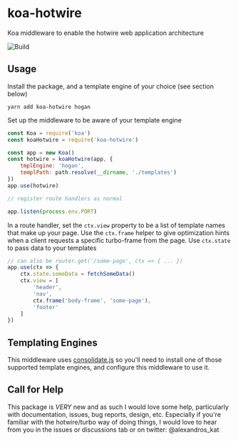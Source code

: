 # koa-hotwire
Koa middleware to enable the hotwire web application architecture

![Build](https://github.com/akatechis/koa-hotwire/actions/workflows/ci.yml/badge.svg)

## Usage

Install the package, and a template engine of your choice (see section below)

```shell
yarn add koa-hotwire hogan
```

Set up the middleware to be aware of your template engine

```js
const Koa = require('koa')
const koaHotwire = require('koa-hotwire')

const app = new Koa()
const hotwire = koaHotwire(app, {
    tmplEngine: 'hogan',
    templPath: path.resolve(__dirname, './templates')
})
app.use(hotwire)

// register route handlers as normal

app.listen(process.env.PORT)
```

In a route handler, set the `ctx.view` property to be a list of template names
that make up your page. Use the `ctx.frame` helper to give optimization hints
when a client requests a specific turbo-frame from the page. Use `ctx.state` to
pass data to your templates

```js
// can also be router.get('/some-page', ctx => { ... })
app.use(ctx => {
    ctx.state.someData = fetchSomeData()
    ctx.view = [
        'header',
        'nav',
        ctx.frame('body-frame', 'some-page'),
        'footer'
    ]
})
```

## Templating Engines
This middleware uses [consolidate.js](https://www.npmjs.com/package/consolidate)
so you'll need to install one of those supported template engines, and
configure this middleware to use it.

## Call for Help
This package is *VERY* new and as such I would love some help, particularly
with documentation, issues, bug reports, design, etc. Especially if you're
familiar with the hotwire/turbo way of doing things, I would love to hear from
you in the issues or discussions tab or on twitter: @alexandros_kat
